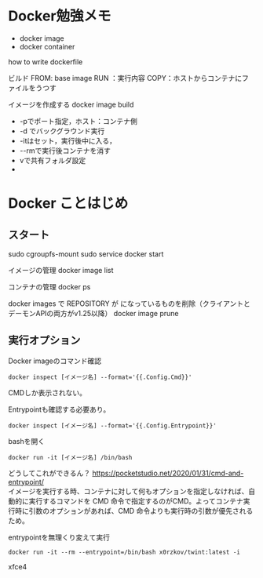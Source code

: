 
# Docker勉強メモ
- docker image
- docker container
  
how to write dockerfile

ビルド
FROM: base image
RUN ：実行内容
COPY：ホストからコンテナにファイルをうつす

イメージを作成する docker image build


- -pでポート指定，ホスト：コンテナ側
- -d でバックグラウンド実行
- -itはセット，実行後中に入る，
- --rmで実行後コンテナを消す
- vで共有フォルダ設定
- 


# Docker ことはじめ


## スタート

sudo cgroupfs-mount
sudo service docker start

イメージの管理
docker image list

コンテナの管理
docker ps

docker images で REPOSITORY が <none> になっているものを削除（クライアントとデーモンAPIの両方がv1.25以降）
docker image prune

## 実行オプション

Docker imageのコマンド確認

```
docker inspect [イメージ名] --format='{{.Config.Cmd}}'
```

CMDしか表示されない。

Entrypointも確認する必要あり。

```
docker inspect [イメージ名] --format='{{.Config.Entrypoint}}'
```


bashを開く

```
docker run -it [イメージ名] /bin/bash
```

どうしてこれができるん？
https://pocketstudio.net/2020/01/31/cmd-and-entrypoint/  
イメージを実行する時、コンテナに対して何もオプションを指定しなければ、自動的に実行するコマンドを CMD 命令で指定するのがCMD。よってコンテナ実行時に引数のオプションがあれば、CMD 命令よりも実行時の引数が優先されるため。


entrypointを無理くり変えて実行
```
docker run -it --rm --entrypoint=/bin/bash x0rzkov/twint:latest -i
```


xfce4